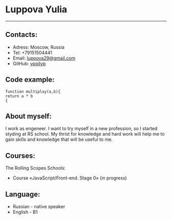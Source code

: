 # **Luppova Yulia**
**************
## **Contacts:**
* Adress: Moscow, Russia
* Tel: +79151504441
* Email: luppova29@gmail.com
* GitHub: [yppilyp](https://github.com/yppilyp)  
## **Code example:**
```
function multiplay(a,b){
return a * b
{
```
## **About myself:**
I work as engeneer. I want to try myself in a new profession, so I started styding at RS school. My thrist for knowledge and hard work will help me to gain skills and knowledge that will be useful to me. 
  ## **Courses:**
 The Rolling Scopes Schools:
+ Course «JavaScript/Front-end. Stage 0» (in progress)
## **Language:**
* Russian -  native speaker
* English - B1
